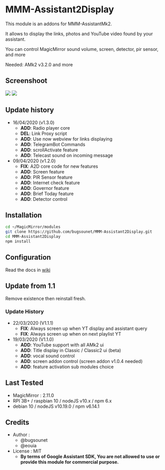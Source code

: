 # MMM-Assistant2Display

This module is an addons for MMM-AssistantMk2.

It allows to display the links, photos and YouTube video found by your assistant.

You can control MagicMirror sound volume, screen, detector, pir sensor, and more

Needed: AMk2 v3.2.0 and more

## Screenshoot

 ![](https://raw.githubusercontent.com/bugsounet/MMM-Assistant2Display/dev/screenshoot2.jpeg)
 ![](https://raw.githubusercontent.com/bugsounet/MMM-Assistant2Display/dev/screenshoot1.jpg)

## Update history

 * 16/04/2020 (v1.3.0)
   * **ADD**: Radio player core
   * **DEL**: Link Proxy script
   * **ADD**: Use now webview for links displaying
   * **ADD**: TelegramBot Commands
   * **ADD**: scrollActivate feature
   * **ADD**: Telecast sound on incoming message
 * 09/04/2020 (v1.2.0)
   * **FIX**: A2D core code for new features
   * **ADD**: Screen feature
   * **ADD**: PIR Sensor feature
   * **ADD**: Internet check feature
   * **ADD**: Governor feature
   * **ADD**: Brief Today feature
   * **ADD**: Detector control

## Installation

```sh
cd ~/MagicMirror/modules
git clone https://github.com/bugsounet/MMM-Assistant2Display.git
cd MMM-Assistant2Display
npm install
```

## Configuration
Read the docs in [wiki](https://github.com/bugsounet/MMM-Assistant2Display/wiki)

## Update from 1.1
Remove existence then reinstall fresh.

### Update History
 * 22/03/2020 (V1.1.1)
   * **FIX**: Always screen up when YT display and assistant query
   * **FIX**: Always screen up when on next playlist YT
 * 19/03/2020 (V1.1.0)
   * **ADD**: YouTube support with all AMk2 ui
   * **ADD**: Title display in Classic / Classic2 ui (beta)
   * **ADD**: vocal sound control
   * **ADD**: screen addon control (screen addon v1.0.4 needed)
   * **ADD**: feature activation sub modules choice 

## Last Tested
- MagicMirror : 2.11.0
- RPI 3B+ / raspbian 10 / nodeJS v10.x / npm 6.x
- debian 10 / nodeJS v10.19.0 / npm v6.14.1

## Credits
- Author :
  - @bugsounet
  - @eouia
- License : MIT
  - **By terms of Google Assistant SDK, You are not allowed to use or provide this module for commercial purpose.**
